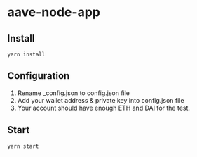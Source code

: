 # aave-node-app



## Install

```yarn install```



## Configuration
1. Rename _config.json to config.json file
2. Add your wallet address & private key into config.json file
3. Your account should have enough ETH and DAI for the test.



## Start

```yarn start```
